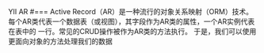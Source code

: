 YII AR
#===
Active  Record（AR）是一种流行的对象关系映射（ORM）技术。每个AR类代表一个数据表（或视图），其字段作为AR类的属性，一个AR实例代表在表中的  一行。常见的CRUD操作被作为AR类的方法执行。 于是，我们可以使用更面向对象的方法处理我们的数据